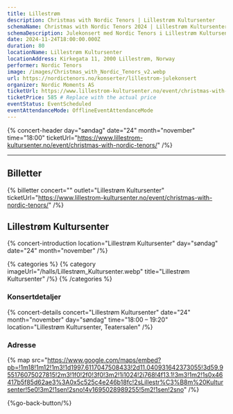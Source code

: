```yaml
---
title: Lillestrøm
description: Christmas with Nordic Tenors | Lillestrøm Kultursenter
schemaName: Christmas with Nordic Tenors 2024 | Lillestrøm Kultursenter
schemaDescription: Julekonsert med Nordic Tenors i Lillestrøm Kultursenter
date: 2024-11-24T18:00:00.000Z
duration: 80
locationName: Lillestrøm Kultursenter
locationAddress: Kirkegata 11, 2000 Lillestrøm, Norway
performer: Nordic Tenors
image: /images/Christmas_with_Nordic_Tenors_v2.webp
url: https://nordictenors.no/konserter/lillestrom-julekonsert
organizer: Nordic Moments AS
ticketUrl: https://www.lillestrom-kultursenter.no/event/christmas-with-nordic-tenors/
ticketPrice: 585 # Replace with the actual price
eventStatus: EventScheduled
eventAttendanceMode: OfflineEventAttendanceMode
---
```


{% concert-header day="søndag" date="24" month="november" time="18:00" ticketUrl="https://www.lillestrom-kultursenter.no/event/christmas-with-nordic-tenors/" /%}

---

## Billetter

{% billetter concert="" outlet="Lillestrøm Kultursenter" ticketUrl="https://www.lillestrom-kultursenter.no/event/christmas-with-nordic-tenors/" /%}

## Lillestrøm Kultursenter

{% concert-introduction location="Lillestrøm Kultursenter" day="søndag" date="24" month="november" /%}

{% categories %}
{% category imageUrl="/halls/Lillestrøm_Kultursenter.webp" title="Lillestrøm Kultursenter" /%}
{% /categories %}

### Konsertdetaljer

{% concert-details concert="Lillestrøm Kultursenter" date="24" month="november" day="søndag" time="18:00 – 19:20" location="Lillestrøm Kultursenter, Teatersalen" /%}

### Adresse

{% map src="https://www.google.com/maps/embed?pb=!1m18!1m12!1m3!1d1997.6117047508433!2d11.040931642373055!3d59.955176075027815!2m3!1f0!2f0!3f0!3m2!1i1024!2i768!4f13.1!3m3!1m2!1s0x46417b5f85d62ae3%3A0x5c525c4e246b18fc!2sLillestr%C3%B8m%20Kultursenter!5e0!3m2!1sen!2sno!4v1695028989255!5m2!1sen!2sno" /%}

{%go-back-button/%}
